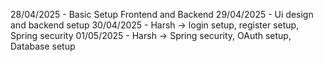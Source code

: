 28/04/2025 - Basic Setup Frontend and Backend
29/04/2025 - Ui design and backend setup
30/04/2025 - Harsh -> login setup, register setup, Spring security
01/05/2025 - Harsh -> Spring security, OAuth setup, Database setup

